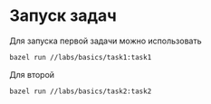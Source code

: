 # Запуск задач
Для запуска первой задачи можно использовать 
```bash
bazel run //labs/basics/task1:task1
```
Для второй 
```bash
bazel run //labs/basics/task2:task2
```